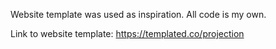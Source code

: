Website template was used as inspiration. All code is my own.

Link to website template: https://templated.co/projection 
